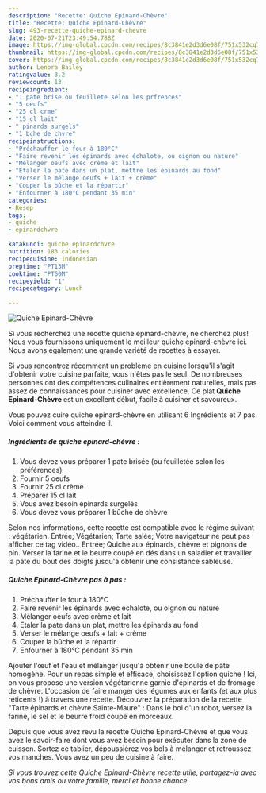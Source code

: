 ```yaml
---
description: "Recette: Quiche Epinard-Chèvre"
title: "Recette: Quiche Epinard-Chèvre"
slug: 493-recette-quiche-epinard-chevre
date: 2020-07-21T23:49:54.788Z
image: https://img-global.cpcdn.com/recipes/8c3841e2d3d6e08f/751x532cq70/quiche-epinard-chevre-photo-principale-de-la-recette.jpg
thumbnail: https://img-global.cpcdn.com/recipes/8c3841e2d3d6e08f/751x532cq70/quiche-epinard-chevre-photo-principale-de-la-recette.jpg
cover: https://img-global.cpcdn.com/recipes/8c3841e2d3d6e08f/751x532cq70/quiche-epinard-chevre-photo-principale-de-la-recette.jpg
author: Lenora Bailey
ratingvalue: 3.2
reviewcount: 13
recipeingredient:
- "1 pate brise ou feuillete selon les prfrences"
- "5 oeufs"
- "25 cl crme"
- "15 cl lait"
- " pinards surgels"
- "1 bche de chvre"
recipeinstructions:
- "Préchauffer le four à 180°C"
- "Faire revenir les épinards avec échalote, ou oignon ou nature"
- "Mélanger oeufs avec crème et lait"
- "Etaler la pate dans un plat, mettre les épinards au fond"
- "Verser le mélange oeufs + lait + crème"
- "Couper la bûche et la répartir"
- "Enfourner à 180°C pendant 35 min"
categories:
- Resep
tags:
- quiche
- epinardchvre

katakunci: quiche epinardchvre 
nutrition: 183 calories
recipecuisine: Indonesian
preptime: "PT13M"
cooktime: "PT60M"
recipeyield: "1"
recipecategory: Lunch

---
```



![Quiche Epinard-Chèvre](https://img-global.cpcdn.com/recipes/8c3841e2d3d6e08f/751x532cq70/quiche-epinard-chevre-photo-principale-de-la-recette.jpg)

Si vous recherchez une recette quiche epinard-chèvre, ne cherchez plus! Nous vous fournissons uniquement le meilleur quiche epinard-chèvre ici. Nous avons également une grande variété de recettes à essayer.

Si vous rencontrez récemment un problème en cuisine lorsqu'il s'agit d'obtenir votre cuisine parfaite, vous n'êtes pas le seul. De nombreuses personnes ont des compétences culinaires entièrement naturelles, mais pas assez de connaissances pour cuisiner avec excellence. Ce plat <strong> Quiche Epinard-Chèvre </strong> est un excellent début, facile à cuisiner et savoureux.

<!--inarticleads1-->

Vous pouvez cuire quiche epinard-chèvre en utilisant 6 Ingrédients et 7 pas. Voici comment vous atteindre il.

##### Ingrédients de quiche epinard-chèvre :

1. Vous devez vous préparer 1 pate brisée (ou feuilletée selon les préférences)
1. Fournir 5 oeufs
1. Fournir 25 cl crème
1. Préparer 15 cl lait
1. Vous avez besoin  épinards surgelés
1. Vous devez vous préparer 1 bûche de chèvre


Selon nos informations, cette recette est compatible avec le régime suivant : végétarien. Entrée; Végétarien; Tarte salée; Votre navigateur ne peut pas afficher ce tag vidéo.. Entrée; Quiche aux épinards, chèvre et pignons de pin. Verser la farine et le beurre coupé en dés dans un saladier et travailler la pâte du bout des doigts jusqu&#39;à obtenir une consistance sableuse. 

<!--inarticleads2-->

##### Quiche Epinard-Chèvre pas à pas :

1. Préchauffer le four à 180°C
1. Faire revenir les épinards avec échalote, ou oignon ou nature
1. Mélanger oeufs avec crème et lait
1. Etaler la pate dans un plat, mettre les épinards au fond
1. Verser le mélange oeufs + lait + crème
1. Couper la bûche et la répartir
1. Enfourner à 180°C pendant 35 min


Ajouter l&#39;œuf et l&#39;eau et mélanger jusqu&#39;à obtenir une boule de pâte homogène. Pour un repas simple et efficace, choisissez l&#39;option quiche ! Ici, on vous propose une version végétarienne garnie d&#39;épinards et de fromage de chèvre. L&#39;occasion de faire manger des légumes aux enfants (et aux plus réticents !) à travers une recette. Découvrez la préparation de la recette &#34;Tarte épinards et chèvre Sainte-Maure&#34; : Dans le bol d&#39;un robot, versez la farine, le sel et le beurre froid coupé en morceaux. 

<!--inarticleads1-->

<p>
Depuis que vous avez revu la recette Quiche Epinard-Chèvre et que vous avez le savoir-faire dont vous avez besoin pour exécuter dans la zone de cuisson. Sortez ce tablier, dépoussiérez vos bols à mélanger et retroussez vos manches. Vous avez un peu de cuisine à faire.
</p>

<p>
<i>Si vous trouvez cette Quiche Epinard-Chèvre recette utile, partagez-la avec vos bons amis ou votre famille, merci et bonne chance.</i>
</p>
